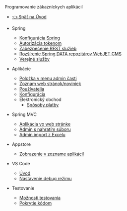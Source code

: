 <div class="sidebar-section">Programovanie zákazníckych aplikácií</div>

- [:point_left: Späť na Úvod](/?back)

- Spring
  - [Konfigurácia Spring](/custom-apps/spring-config/)
  - [Autorizácia tokenom](/custom-apps/spring/api-auth.md)
  - [Zabezpečenie REST služieb](/custom-apps/spring/rest-url.md)
  - [Rozšírenie Spring DATA repozitárov WebJET CMS](/custom-apps/spring/repository-extend.md)
  - [Verejné služby](/custom-apps/spring/public-services.md)
- Aplikácie
  - [Položka v menu admin časti](/custom-apps/admin-menu-item/)
  - [Zoznam web stránok/noviniek](/custom-apps/news/)
  - [Používatelia](/custom-apps/apps/user/README.md)
  - [Konfigurácia](/custom-apps/config/README.md)
  - Elektronický obchod
    - [Spôsoby platby](/custom-apps/apps/eshop/payment-methods/README.md)
- Spring MVC
  - [Aplikácia vo web stránke](/custom-apps/spring-mvc/)
  - [Admin s nahratím súboru](/custom-apps/spring-mvc/admin-with-upload.md)
  - [Admin import z Excelu](/custom-apps/spring-mvc/admin-excel-import.md)
- Appstore
  - [Zobrazenie v zozname aplikácií](/custom-apps/appstore/)
- VS Code
  - [Úvod](/custom-apps/vscode/README.md)
  - [Nastavenie debug režimu](/custom-apps/vscode/debugging/README.md)
- Testovanie
  - [Možnosti testovania](/custom-apps/testing/README.md)
  - [Pokrytie kódom](/custom-apps/testing/codecoverage.md)